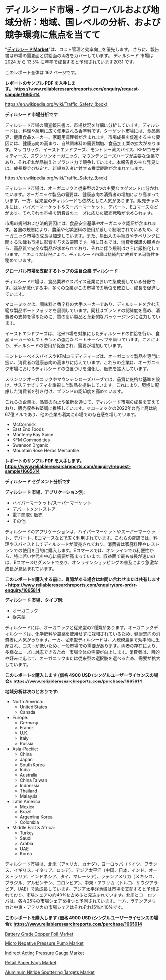 <p><h1>ディルシード市場 - グローバルおよび地域分析：地域、国レベルの分析、および競争環境に焦点を当てて</h1></p><p>&ldquo;<strong><a href="https://www.reliableresearchreports.com/dill-seed-r1665614">ディルシード Market</a></strong>&rdquo;は、コスト管理と効率向上を優先します。 さらに、報告書は市場の需要面と供給面の両方をカバーしています。 ディルシード 市場は 2024 から 13.5% に年率で成長すると予想されています2031 です。</p>
<p>このレポート全体は 162 ページです。</p>
<p><strong>レポートのサンプル PDF を入手します。&nbsp;<a href="https://www.reliableresearchreports.com/enquiry/request-sample/1665614">https://www.reliableresearchreports.com/enquiry/request-sample/1665614</a></strong></p>
<p><a href="https://en.wikipedia.org/wiki/Traffic_Safety_(book)">https://en.wikipedia.org/wiki/Traffic_Safety_(book)</a></p>
<p><strong>ディルシード 市場分析です</strong></p>
<p><p>ディルシード市場の調査報告書は、市場状況を詳細に分析しています。ディルシードは、料理や薬用に広く使用される香辛料です。ターゲット市場には、食品業界、健康食品メーカー、家庭用調理者が含まれます。市場成長を促進する主な要因には、健康志向の高まり、自然調味料の需要増加、食品加工業の拡大があります。マッコリック、イーストエンドフーズ、モントレー湾スパイス、KFMコモディティーズ、スワンソンオーガニック、マウンテンローズハーブが主要な企業であり、それぞれが品揃えとブランド力で競争しています。本報告書の主な発見には、成長機会の特定と、新規参入者に対する推奨戦略が含まれています。</p></p>
<p>https://en.wikipedia.org/wiki/Traffic_Safety_(book)</p>
<p><p>ディルシード市場は、オーガニックと従来型の2つの主要なセグメントに分かれています。オーガニック製品の需要は、健康志向の消費者の増加により高まっています。一方、従来型のディルシードも依然として人気があります。販売チャネルには、ハイパーマーケットやスーパーマーケット、デパート、Eコマースなどがあり、それぞれの市場で消費者のニーズに応じた販売戦略が求められます。</p><p>市場の規制および法的要因には、食品安全基準やオーガニック認証が含まれます。各国の規制により、農薬や化学肥料の使用が厳しく制限されているため、オーガニック市場の成長は加速しています。また、輸出入の手続きやラベリングに関する法律も市場に影響を与える要因です。特に日本では、消費者保護の観点から、高品質で安全な製品が求められており、それに伴う規制はさらに厳格化しています。このような状況により、ディルシード市場は持続的に成長する可能性を秘めています。</p></p>
<p><strong>グローバル市場を支配するトップの注目企業 ディルシード</strong></p>
<p><p>ディルシード市場は、食品業界やスパイス産業において急成長している分野です。競争が激化する中、多くの企業がこの市場での地位を確立し、成長を促進しています。</p><p>マコーミックは、調味料と香辛料の大手メーカーであり、ディルシードを含む広範な製品ポートフォリオを展開しています。同社はブランドの認知度を高め、消費者の支持を得るために、質の高い製品と革新的なパッケージングに注力しています。</p><p>イーストエンドフーズは、北米市場を対象にしたディルシードの供給を行い、食品メーカーやレストランとの強力なパートナーシップを築いています。これにより、ディルシードの使用が促進され、需要が増加しています。</p><p>モントレーベイスパイスやKFMコモディティーズは、オーガニック製品を専門に扱い、消費者の健康志向の高まりに応えています。これらの企業は、オーガニック市場におけるディルシードの位置づけを強化し、販売を拡大しています。</p><p>スワンソンオーガニックやマウンテンローズハーブでは、品質に厳格な基準を設け、サステナビリティを重視した製品を提供しています。これにより、環境に配慮した消費者を引き付け、ブランドの認知度を高めています。</p><p>これらの企業は、品質の向上や革新を通じて、ディルシード市場の成長を支えており、販売収益も堅調に推移しています。マコーミックの2022年の売上高は約67億ドルであり、他の企業も着実に市場での存在感を増しています。</p></p>
<p><ul><li>McCormick</li><li>East End Foods</li><li>Monterey Bay Spice</li><li>KFM Commodities</li><li>Swanson Organic</li><li>Mountain Rose Herbs Mercantile</li></ul></p>
<p><strong>レポートのサンプル PDF を入手します。 <a href="https://www.reliableresearchreports.com/enquiry/request-sample/1665614">https://www.reliableresearchreports.com/enquiry/request-sample/1665614</a></strong></p>
<p><strong>ディルシード セグメント分析です</strong></p>
<p><strong>ディルシード 市場、アプリケーション別:</strong></p>
<p><ul><li>ハイパーマーケット/スーパーマーケット</li><li>デパートメントストア</li><li>電子商取引販売</li><li>その他</li></ul></p>
<p><p>ディルシードのアプリケーションは、ハイパーマーケットやスーパーマーケット、デパート、Eコマースなどで広く利用されています。これらの店舗では、料理やスパイスとしてディルシードが販売されており、消費者は家庭料理やレストランでの使用を目的に購入します。Eコマースでは、オンラインでの利便性から、特に若い世代を中心に需要が高まっています。収益面で最も成長が速いのは、Eコマースセグメントであり、オンラインショッピングの普及により急激な成長が見込まれています。</p></p>
<p><strong>このレポートを購入する前に、質問がある場合はお問い合わせまたは共有します - <a href="https://www.reliableresearchreports.com/enquiry/pre-order-enquiry/1665614">https://www.reliableresearchreports.com/enquiry/pre-order-enquiry/1665614</a></strong></p>
<p><strong>ディルシード 市場、タイプ別:</strong></p>
<p><ul><li>オーガニック</li><li>従来型</li></ul></p>
<p><p>ディルシードには、オーガニックと従来型の2種類があります。オーガニックディルシードは、化学肥料や農薬を使用せずに栽培されているため、健康志向の消費者に人気があります。一方、従来型ディルシードは、大規模農業で効率的に生産され、コストが低いため、一般市場での需要があります。両者の存在により、多様なニーズに対応できるため、市場全体の需要が向上します。消費者は、目的や好みに応じて、オーガニックまたは従来型の選択肢を選べるため、需要が拡大しています。</p></p>
<p><strong>このレポートを購入します (価格 4900 USD (シングルユーザーライセンスの場合): <a href="https://www.reliableresearchreports.com/purchase/1665614">https://www.reliableresearchreports.com/purchase/1665614</a></strong></p>
<p><strong>地域分析は次のとおりです:</strong></p>
<p><ul>
    <li>
        North America:
        <ul>
            <li>United States</li>
            <li>Canada</li>
        </ul>
    </li>
    <li>
        Europe:
        <ul>
            <li>Germany</li>
            <li>France</li>
            <li>U.K.</li>
            <li>Italy</li>
            <li>Russia</li>
        </ul>
    </li>
    <li>
        Asia-Pacific:
        <ul>
            <li>China</li>
            <li>Japan</li>
            <li>South Korea</li>
            <li>India</li>
            <li>Australia</li>
            <li>China Taiwan</li>
            <li>Indonesia</li>
            <li>Thailand</li>
            <li>Malaysia</li>
        </ul>
    </li>
    <li>
        Latin America:
        <ul>
            <li>Mexico</li>
            <li>Brazil</li>
            <li>Argentina Korea</li>
            <li>Colombia</li>
        </ul>
    </li>
    <li>
        Middle East & Africa:
        <ul>
            <li>Turkey</li>
            <li>Saudi</li>
            <li>Arabia</li>
            <li>UAE</li>
            <li>Korea</li>
        </ul>
    </li>
    </ul></p>
<p><p>ディルシード市場は、北米（アメリカ、カナダ）、ヨーロッパ（ドイツ、フランス、イギリス、イタリア、ロシア）、アジア太平洋（中国、日本、インド、オーストラリア、インドネシア、タイ、マレーシア）、ラテンアメリカ（メキシコ、ブラジル、アルゼンチン、コロンビア）、中東・アフリカ（トルコ、サウジアラビア、UAE）で急成長しています。アジア太平洋地域は市場を支配すると予想されており、市場シェアの約40%を占めると見込まれています。北米とヨーロッパは、各々25%の市場シェアを持つと予測されています。一方、ラテンアメリカと中東・アフリカの市場シェアはそれぞれ15%と10%です。</p></p>
<p><strong>このレポートを購入します (価格 4900 USD (シングルユーザーライセンスの場合): <a href="https://www.reliableresearchreports.com/purchase/1665614">https://www.reliableresearchreports.com/purchase/1665614</a></strong></p>
<p><p><a href="https://medium.com/@gnymmxoh53/battery-grade-copper-foil-market-global-market-share-and-ranking-overall-sales-and-demand-4a9bdec2d047?postPublishedType=repub">Battery Grade Copper Foil Market</a></p><p><a href="https://github.com/FosterFahey91/Market-Research-Report-List-1/blob/main/micro-negative-pressure-pump-market.md">Micro Negative Pressure Pump Market</a></p><p><a href="https://github.com/NarcisoFerry/Market-Research-Report-List-1/blob/main/indirect-acting-pressure-gauge-market.md">Indirect Acting Pressure Gauge Market</a></p><p><a href="https://issuu.com/reportprime-2/docs/retail-paper-bags-market-size-2030._198a590c4d120d">Retail Paper Bags Market</a></p><p><a href="https://medium.com/@gnymmxoh53/strategic-insights-into-global-aluminum-nitride-sputtering-targets-market-trends-2024-2031-144d736a05fb?postPublishedType=repub">Aluminum Nitride Sputtering Targets Market</a></p></p>